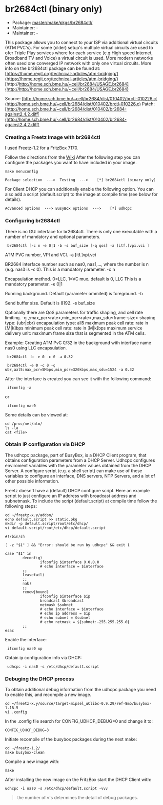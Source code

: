 # br2684ctl (binary only)
 - Package: [master/make/pkgs/br2684ctl/](https://github.com/Freetz-NG/freetz-ng/tree/master/make/pkgs/br2684ctl/)
 - Maintainer: -
 - Maintainer: -

This package allows you to connect to your ISP via additional virtual
circuits (ATM PVC's).
For some (older) setup's multiple virtual circuits are used to ofer
Triple Play services where for each service (e.g High speed Internet,
Broadband TV and Voice) a virtual circuit is used.
More modern networks often used one converged IP network with only one
virtual circuits.
More info on the br2684ctl package can be found at:
[https://home.regit.org/technical-articles/atm-bridging/](https://home.regit.org/technical-articles/atm-bridging/)
[http://http://home.sch.bme.hu/~cell/br2684/USAGE.br2684](http://http://home.sch.bme.hu/~cell/br2684/USAGE.br2684)

Source:
[http://home.sch.bme.hu/~cell/br2684/dist/010402/brctl-010226.c](http://home.sch.bme.hu/~cell/br2684/dist/010402/brctl-010226.c)
Patch:
[http://home.sch.bme.hu/~cell/br2684/dist/010402/br2684-against2.4.2.diff](http://home.sch.bme.hu/~cell/br2684/dist/010402/br2684-against2.4.2.diff)

### Creating a Freetz Image with br2684ctl

I used Freetz-1.2 for a FritzBox 7170.

Follow the directions from the [Wiki](../index.en.html#)
After the following step you can configure the packages you want to have
included in your image.

```
make menuconfig
```

```
Package selection  --->  Testing  --->    [*] br2684ctl (binary only)
```

For Client DHCP you can additionally enable the following option.
You can also add a script (default.script) to the image at compile time
(see below for details).

```
Advanced options  ---> BusyBox options  --->    [*] udhcpc
```


### Configuring br2684ctl

There is no GUI interface for br2684ctl. There is only one executable
with a number of mandatory and optional parameters.

```
 br2684ctl [-c n -e 0|1 -b -s buf_size [-q qos] -a [itf.]vpi.vci ]
```

ATM PVC number, VPI and VCI.
-a [itf.]vpi.vci

BR2684 interface number such as nas0, nas1,..., where the number is n
(e.g. nas0 is -c 0).
This is a mandatory parameter.
-c n

Encapsulation method. 0=LLC, 1=VC mux. default is 0, LLC
This is a mandatory parameter.
-e 0|1

Running background. Default (parameter ommited) is foreground.
-b

Send buffer size. Default is 8192.
-s buf_size

Optionally there are QoS parameters for traffic shaping, and cell rate
limiting.
-q <shaping type>,<encapsulation
type>:max_pcr≤rate>,min_pcr≤rate>,max_sdu≤frame-size>
shaping type: {ubr|cbr}
encapsulation type: all5
maximum peak cell rate: rate in [M|k]bps
minimum peak cell rate: rate in [M|k]bps
maximum service delivery unit: maximum frame size that is segmented in
the ATM cells.

Example:
Creating ATM PvC 0/32 in the background with interface name nas0 using
LLC encapsulation.

```
 br2684ctl -b -e 0 -c 0 -a 0.32
```

```
 br2684ctl -e 0 -c 0 -q ubr,aal5:max_pcr=5Mbps,min_pcr=320kbps,max_sdu=1524 -a 0.32
```

After the interface is created you can see it with the following
command:

```
 ifconfig -a
```

or

```
 ifconfig nas0
```

Some details can be viewed at:

```
cd /proc/net/atm/
ls -la
cat <file>
```


### Obtain IP configuration via DHCP

The udhcpc package, part of BusyBox, is a DHCP Client program, that
obtains configuration parameters from a DHCP Server.
Udhcpc configures enviroment variables with the parameter values
obtained from the DHCP Server.
A configure script (e.g. a shell script) can make use of these variables
to configure an interface, DNS servers, NTP Servers, and a lot of other
possible information.

Freetz doesn't have a (default) DHCP configure script.
Here an example script to just configure an IP address with broadcast
address and subnetmask.
To include the script (default.script) at compile time follow the
following steps:

```
cd ~/freetz-x.y/addon/
echo default.script >> static.pkg
mkdir -p default.script/root/etc/dhcp/
vi default.script/root/etc/dhcp/default.script

#!/bin/sh

[ -z "$1" ] && "Error: should be run by udhcpc" && exit 1

case "$1" in
        deconfig)
                ifconfig $interface 0.0.0.0
                # echo interface = $interface
        ;;
        leasefail)
        ;;
        nak)
        ;;
        renew|bound)
                ifconfig $interface $ip 
                broadcast $broadcast 
                netmask $subnet
                # echo interface = $interface
                # echo ip address = $ip
                # echo subnet = $subnet
                # echo netmask = ${subnet:-255.255.255.0}
        ;;
esac
```

Enable the interface:

```
 ifconfig nas0 up
```

Obtain ip configuration info via DHCP:

```
 udhcpc -i nas0 -s /etc/dhcp/default.script
```

### Debuging the DHCP process

To obtain additional debug information from the udhcpc package you need
to enable this, and recompile a new image.

```
cd ~/freetz-x.y/source/target-mipsel_uClibc-0.9.29/ref-8mb/busybox-1.18.5
vi .config
```

In the .config file search for CONFIG_UDHCP_DEBUG=0 and change it to:

```
CONFIG_UDHCP_DEBUG=3
```

Initiate recompile of the busybox packages during the next make:

```
cd ~/freetz-1.2/
make busybox-clean
```

Compile a new image with:

```
make
```

After installing the new image on the FritzBox start the DHCP Client
with:

```
udhcpc -i nas0 -s /etc/dhcp/default.script -vvv
```

> the number of v's determines the detail of debug packages.
